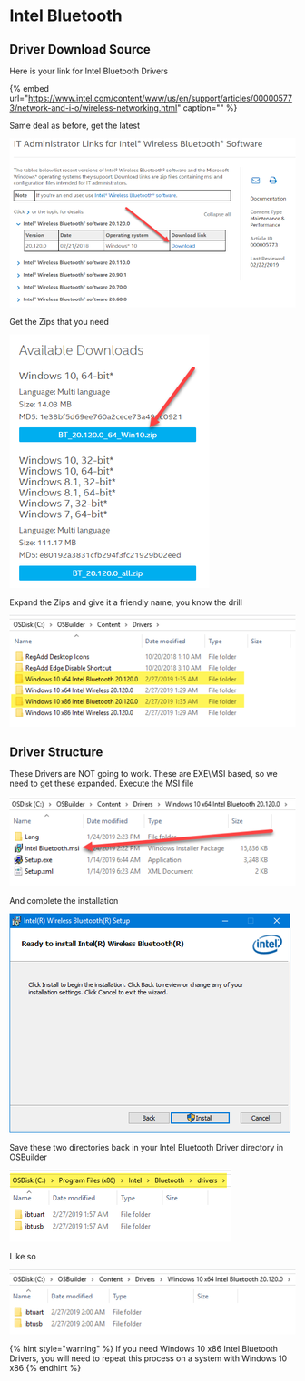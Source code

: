 # Intel Bluetooth

## Driver Download Source

Here is your link for Intel Bluetooth Drivers

{% embed url="https://www.intel.com/content/www/us/en/support/articles/000005773/network-and-i-o/wireless-networking.html" caption="" %}

Same deal as before, get the latest

![](../../../../../.gitbook/assets/image%20%2825%29.png)

Get the Zips that you need

![](../../../../../.gitbook/assets/image%20%2885%29.png)

Expand the Zips and give it a friendly name, you know the drill

![](../../../../../.gitbook/assets/image%20%2887%29.png)

## Driver Structure

These Drivers are NOT going to work. These are EXE\MSI based, so we need to get these expanded. Execute the MSI file

![](../../../../../.gitbook/assets/image%20%2847%29.png)

And complete the installation

![](../../../../../.gitbook/assets/image%20%2830%29.png)

Save these two directories back in your Intel Bluetooth Driver directory in OSBuilder

![](../../../../../.gitbook/assets/image%20%2860%29.png)

Like so

![](../../../../../.gitbook/assets/image%20%2893%29.png)

{% hint style="warning" %}
If you need Windows 10 x86 Intel Bluetooth Drivers, you will need to repeat this process on a system with Windows 10 x86
{% endhint %}

